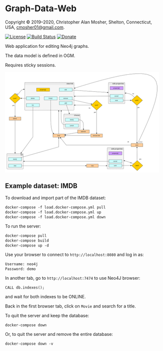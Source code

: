 # Graph-Data-Web

Copyright © 2019–2020, Christopher Alan Mosher, Shelton, Connecticut, USA, <cmosher01@gmail.com>.

[![License](https://img.shields.io/github/license/cmosher01/Graph-Data-Web.svg)](https://www.gnu.org/licenses/gpl.html)
[![Build Status](https://travis-ci.com/cmosher01/Graph-Data-Web.svg?branch=master)](https://travis-ci.com/cmosher01/Graph-Data-Web)
[![Donate](https://img.shields.io/badge/Donate-PayPal-green.svg)](https://www.paypal.com/cgi-bin/webscr?cmd=_s-xclick&hosted_button_id=CVSSQ2BWDCKQ2)

Web application for editing Neo4j graphs.

The data model is defined in OGM.

Requires sticky sessions.

![flow](./ui_flow.svg)

## Example dataset: IMDB

To download and import part of the IMDB dataset:

    docker-compose -f load.docker-compose.yml pull
    docker-compose -f load.docker-compose.yml up
    docker-compose -f load.docker-compose.yml down

To run the server:

    docker-compose pull
    docker-compose build
    docker-compose up -d

Use your browser to connect to `http://localhost:8080` and log in as:

    Username: neo4j
    Password: demo

In another tab, go to `http://localhost:7474` to use Neo4J browser:

    CALL db.indexes();

and wait for both indexes to be ONLINE.

Back in the first browser tab, click on `Movie` and search for a title.

To quit the server and keep the database:

    docker-compose down

Or, to quit the server and remove the entire database:

    docker-compose down -v
